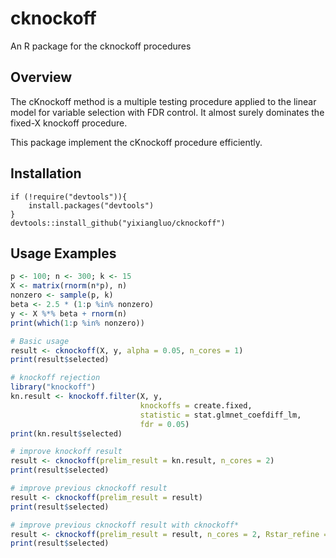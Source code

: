 # cknockoff

An R package for the cknockoff procedures


## Overview

The cKnockoff method is a multiple testing procedure applied to 
the linear model for variable selection with FDR control. It almost surely
dominates the fixed-X knockoff procedure.

This package implement the cKnockoff procedure efficiently.


## Installation

```
if (!require("devtools")){
    install.packages("devtools")
}
devtools::install_github("yixiangluo/cknockoff")
```

## Usage Examples

``` r
p <- 100; n <- 300; k <- 15
X <- matrix(rnorm(n*p), n)
nonzero <- sample(p, k)
beta <- 2.5 * (1:p %in% nonzero)
y <- X %*% beta + rnorm(n)
print(which(1:p %in% nonzero))

# Basic usage
result <- cknockoff(X, y, alpha = 0.05, n_cores = 1)
print(result$selected)

# knockoff rejection
library("knockoff")
kn.result <- knockoff.filter(X, y,
                             knockoffs = create.fixed,
                             statistic = stat.glmnet_coefdiff_lm,
                             fdr = 0.05)
print(kn.result$selected)

# improve knockoff result
result <- cknockoff(prelim_result = kn.result, n_cores = 2)
print(result$selected)

# improve previous cknockoff result
result <- cknockoff(prelim_result = result)
print(result$selected)

# improve previous cknockoff result with cknockoff*
result <- cknockoff(prelim_result = result, n_cores = 2, Rstar_refine = T)
print(result$selected)
```
